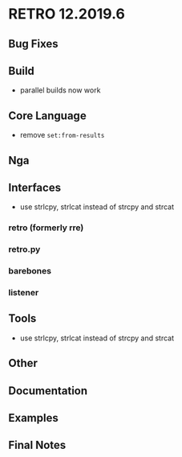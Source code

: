 # RETRO 12.2019.6

## Bug Fixes

## Build

- parallel builds now work

## Core Language

- remove `set:from-results`

## Nga

## Interfaces

- use strlcpy, strlcat instead of strcpy and strcat

### retro (formerly rre)

### retro.py

### barebones

### listener

## Tools

- use strlcpy, strlcat instead of strcpy and strcat

## Other

## Documentation

## Examples

## Final Notes
